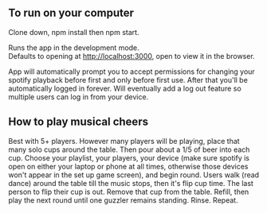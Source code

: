 
## To run on your computer

Clone down, npm install then npm start.

Runs the app in the development mode.<br>
Defaults to opening at [http://localhost:3000](http://localhost:3000), open to view it in the browser.

App will automatically prompt you to accept permissions for changing your spotify playback before first and only before first use. After that you'll be automatically logged in forever. Will eventually add a log out feature so multiple users can log in from your device. 

## How to play musical cheers
Best with 5+ players. However many players will be playing, place that many solo cups around the table. Then pour about a 1/5 of beer into each cup. Choose your playlist, your players, your device (make sure spotify is open on either your laptop or phone at all times, otherwise those devices won't appear in the set up game screen), and begin round. Users walk (read dance) around the table till the music stops, then it's flip cup time. The last person to flip their cup is out. Remove that cup from the table. Refill, then play the next round until one guzzler remains standing. Rinse. Repeat.

